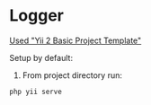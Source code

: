 # Logger

[Used "Yii 2 Basic Project Template"](https://github.com/yiisoft/yii2-app-basic)

Setup by default:

1) From project directory run:
~~~
php yii serve
~~~
